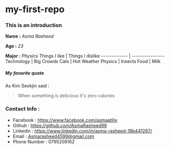 # my-first-repo
### This is an introduction
**Name :** *Asma Rasheed*

**Age :** *23*

**Major :** *Physics*
Things I like | Things I dislike
------------- | ----------------
Technology    | Big Crowds
Cats          | Hot Weather
Physics       | Insects
Food          | Milk
##### My favorite quote 
As Kim Seokjin said :
> When something is delicious
> It's zero calories


### Contact Info :
* Facebook : https://www.facebook.com/asmaatiliy
* Github : https://github.com/AsmaRasheed99
* Linkedin : https://www.linkedin.com/in/asma-rasheed-18b441267/
* Email : Asmarasheed4599@gmail.com
* Phone Number : 0795208162
